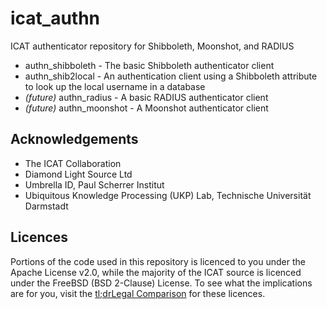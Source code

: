 icat_authn
==========

ICAT authenticator repository for Shibboleth, Moonshot, and RADIUS

* authn_shibboleth - The basic Shibboleth authenticator client
* authn_shib2local - An authentication client using a Shibboleth 
     attribute to look up the local username in a database
* <em>(future)</em> authn_radius - A basic RADIUS authenticator client
* <em>(future)</em> authn_moonshot - A Moonshot authenticator client

Acknowledgements
----------------

* The ICAT Collaboration
* Diamond Light Source Ltd
* Umbrella ID, Paul Scherrer Institut
* Ubiquitous Knowledge Processing (UKP) Lab, Technische Universität Darmstadt

Licences
--------

Portions of the code used in this repository is licenced to you under the 
Apache License v2.0, while the majority of the ICAT source is licenced under
the FreeBSD (BSD 2-Clause) License. To see what the implications are for you,
visit the [tl;drLegal Comparison](http://www.tldrlegal.com/compare?a=BSD+2-Clause+License+%28FreeBSD%29&b=Apache+License+2.0+%28Apache-2.0%29) for these licences. 